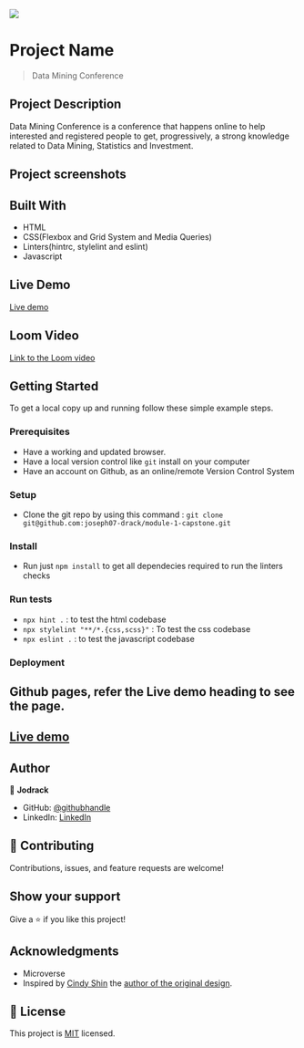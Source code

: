 ![](https://img.shields.io/badge/Microverse-blueviolet)

# Project Name

> Data Mining Conference

## Project Description

Data Mining Conference is a conference that happens online to help interested and registered people to get, progressively, a strong knowledge related to Data Mining, Statistics and Investment.

## Project screenshots

## Built With

- HTML
- CSS(Flexbox and Grid System and Media Queries)
- Linters(hintrc, stylelint and eslint)
- Javascript

## Live Demo

[Live demo](https://joseph07-drack.github.io/module-1-capstone/)

## Loom Video

[Link to the Loom video](https://www.loom.com/share/bf0c655b33804d83840d008b940d4e4a)

## Getting Started

To get a local copy up and running follow these simple example steps.

### Prerequisites

- Have a working and updated browser.
- Have a local version control like `git` install on your computer
- Have an account on Github, as an online/remote Version Control System

### Setup

- Clone the git repo by using this command : `git clone git@github.com:joseph07-drack/module-1-capstone.git`

### Install

- Run just `npm install` to get all dependecies required to run the linters checks

### Run tests

- `npx hint .` : to test the html codebase
- `npx stylelint "**/*.{css,scss}"` : To test the css codebase
- `npx eslint .` : to test the javascript codebase

### Deployment

## Github pages, refer the **Live demo** heading to see the page.

## [Live demo](https://joseph07-drack.github.io/module-1-capstone/)

## Author

👤 **Jodrack**

- GitHub: [@githubhandle](https://github.com/joseph07-drack)
- LinkedIn: [LinkedIn](https://www.linkedin.com/in/joseph-buingo-ab2682225/)

## 🤝 Contributing

Contributions, issues, and feature requests are welcome!

## Show your support

Give a ⭐️ if you like this project!

## Acknowledgments

- Microverse
- Inspired by [Cindy Shin](https://www.behance.net/adagio07) the [author of the original design](https://www.behance.net/gallery/29845175/CC-Global-Summit-2015).

## 📝 License

This project is [MIT](./MIT.md) licensed.
